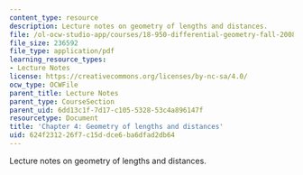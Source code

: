 ```yaml
---
content_type: resource
description: Lecture notes on geometry of lengths and distances.
file: /ol-ocw-studio-app/courses/18-950-differential-geometry-fall-2008/624f231226f7c15ddce6ba6dfad2db64_ch4_revised.pdf
file_size: 236592
file_type: application/pdf
learning_resource_types:
- Lecture Notes
license: https://creativecommons.org/licenses/by-nc-sa/4.0/
ocw_type: OCWFile
parent_title: Lecture Notes
parent_type: CourseSection
parent_uid: 6dd13c1f-7d17-c105-5328-53c4a896147f
resourcetype: Document
title: 'Chapter 4: Geometry of lengths and distances'
uid: 624f2312-26f7-c15d-dce6-ba6dfad2db64
---
```

Lecture notes on geometry of lengths and distances.